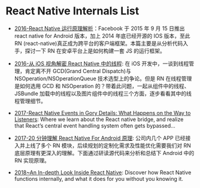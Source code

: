 # React Native Internals List

- [2016-React Native 运行原理解析](http://blog.csdn.net/xiangzhihong8/article/details/52623852)：Facebook 于 2015 年 9 月 15 日推出 react native for Android 版本，加上 2014 年底已经开源的 IOS 版本，至此 RN (react-native)真正成为跨平台的客户端框架。本篇主要是从分析代码入手，探讨一下 RN 在安卓平台上是如何构建一套 JS 的运行框架。

- [2016-从 iOS 视角解密 React Native 中的线程](http://mp.weixin.qq.com/s/5a83ubJtdg9oJP0lHXeRNA): 在 iOS 开发中，一谈到线程管理，肯定离不开 GCD(Grand Central Dispatch)与 NSOperation/NSOperationQueue 技术选型上的争论。但是 RN 在线程管理是如何选用 GCD 和 NSOperation 的？带着此问题，一起从组件中的线程、JSBundle 加载中的线程以及图片组件中的线程三个方面，逐步看看其中的线程管理细节。

- [2017-React Native Events in Gory Details: What Happens on the Way to Listeners](https://parg.co/UCD): Where we learn about the React native bridge, and realize that React’s central event handling system often gets bypassed…

- [2017-20 分钟理解 React Native For Android 原理](http://6me.us/nNgd): 公司内几个 APP 已经接入并上线了多个 RN 模块，后续规划的定制化需求及性能优化需要我们对 RN 底层原理有更深入的理解。下面通过研读源代码来分析和总结下 Android 中的 RN 实现原理。

- [2018~An In-depth Look Inside React Native](https://parg.co/UD6): Discover how React Native functions internally, and what it does for you without you knowing it.
